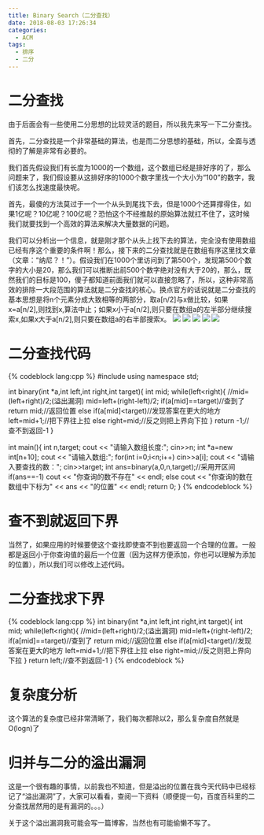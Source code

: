 ```yaml
---
title: Binary Search（二分查找）
date: 2018-08-03 17:26:34
categories:
  - ACM
tags:
  - 排序
  - 二分
---
```

# 二分查找
由于后面会有一些使用二分思想的比较灵活的题目，所以我先来写一下二分查找。

首先，二分查找是一个非常基础的算法，也是而二分思想的基础，所以，全面与透彻的了解是非常有必要的。

我们首先假设我们有长度为1000的一个数组，这个数组已经是排好序的了，那么问题来了，我们假设要从这排好序的1000个数字里找一个大小为“100”的数字，我们该怎么找速度最快呢。

首先，最傻的方法莫过于一个一个从头到尾找下去，但是1000个还算撑得住，如果1亿呢？10亿呢？100亿呢？恐怕这个不经推敲的原始算法就扛不住了，这时候我们就要找到一个高效的算法来解决大量数据的问题。

我们可以分析出一个信息，就是刚才那个从头上找下去的算法，完全没有使用数组已经有序这个重要的条件啊！那么，接下来的二分查找就是在数组有序这里找文章（文章：“纳尼？！”）。假设我们在1000个里访问到了第500个，发现第500个数字的大小是20，那么我们可以推断出前500个数字绝对没有大于20的，那么，既然我们的目标是100，傻子都知道前面我们就可以直接忽略了，所以，这种非常高效的排除一大段范围的算法就是二分查找的核心。换点官方的话说就是二分查找的基本思想是将n个元素分成大致相等的两部分，取a[n/2]与x做比较，如果x=a[n/2],则找到x,算法中止；如果x小于a[n/2],则只要在数组a的左半部分继续搜索x,如果x大于a[n/2],则只要在数组a的右半部搜索x。
![](/img/二分查找1.png)
![](/img/二分查找2.png)
![](/img/二分查找3.png)
![](/img/二分查找4.png)
![](/img/二分查找5.png)
# 二分查找代码
{% codeblock lang:cpp %}
#include <iostream>
using namespace std;

int binary(int *a,int left,int right,int target){
    int mid;
    while(left<right){
        //mid=(left+right)/2;(溢出漏洞)
        mid=left+(right-left)/2;
        if(a[mid]==target)//查到了
            return mid;//返回位置
        else if(a[mid]<target)//发现答案在更大的地方
            left=mid+1;//把下界往上拉
        else
            right=mid;//反之则把上界向下拉
    }
    return -1;//查不到返回-1
}

int main(){
    int n,target;
    cout << "请输入数组长度:";
    cin>>n;
    int *a=new int[n+10];
    cout << "请输入数组:";
    for(int i=0;i<n;i++)
        cin>>a[i];
    cout << "请输入要查找的数：";
    cin>>target;
    int ans=binary(a,0,n,target);//采用开区间
    if(ans==-1)
        cout << "你查询的数不存在" << endl;
    else
        cout << "你查询的数在数组中下标为" << ans << "的位置" << endl; 
    return 0;
}
{% endcodeblock %}
# 查不到就返回下界
当然了，如果应用的时候要使这个查找即使查不到也要返回一个合理的位置。一般都是返回小于你查询值的最后一个位置（因为这样方便添加，你也可以理解为添加的位置），所以我们可以修改上述代码。
# 二分查找求下界
{% codeblock lang:cpp %}
int binary(int *a,int left,int right,int target){
    int mid;
    while(left<right){
        //mid=(left+right)/2;(溢出漏洞)
        mid=left+(right-left)/2;
        if(a[mid]==target)//查到了
            return mid;//返回位置
        else if(a[mid]<target)//发现答案在更大的地方
            left=mid+1;//把下界往上拉
        else
            right=mid;//反之则把上界向下拉
    }
    return left;//查不到返回-1
}
{% endcodeblock %}
# 复杂度分析
这个算法的复杂度已经非常清晰了，我们每次都除以2，那么复杂度自然就是O(logn)了
# 归并与二分的溢出漏洞
这是一个很有趣的事情，以前我也不知道，但是溢出的位置在我今天代码中已经标记了“溢出漏洞”了，大家可以看看，查阅一下资料（顺便提一句，百度百科里的二分查找居然用的是有漏洞的。。。）

关于这个溢出漏洞我可能会写一篇博客，当然也有可能偷懒不写了。